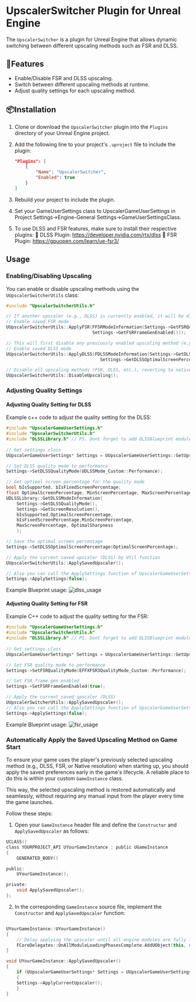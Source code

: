 # UpscalerSwitcher Plugin for Unreal Engine

The `UpscalerSwitcher` is a plugin for Unreal Engine that allows dynamic switching between different upscaling methods such as FSR and DLSS.

## 🔧Features

- Enable/Disable FSR and DLSS upscaling.
- Switch between different upscaling methods at runtime.
- Adjust quality settings for each upscaling method.

## 📦Installation

1. Clone or download the `UpscalerSwitcher` plugin into the `Plugins` directory of your Unreal Engine project.
2. Add the following line to your project's `.uproject` file to include the plugin:

    ```json
    "Plugins": [
        {
            "Name": "UpscalerSwitcher",
            "Enabled": true
        }
    ]
    ```

3. Rebuild your project to include the plugin.
4. Set your GameUserSettings class to UpscalerGameUserSettings in Project Settings->Engine-General Settings->GameUserSettingsClass.
5. To use DLSS and FSR features, make sure to install their respective plugins:
    🔷 DLSS Plugin:
    https://developer.nvidia.com/rtx/dlss
    🔶 FSR Plugin:
    https://gpuopen.com/learn/ue-fsr3/

## Usage

### Enabling/Disabling Upscaling

You can enable or disable upscaling methods using the `UUpscalerSwitcherUtils` class:

```cpp
#include "UpscalerSwitcherUtils.h"

// If another upscaler (e.g., DLSS) is currently enabled, it will be disabled before enabling FSR
// Enable saved FSR mode 
UUpscalerSwitcherUtils::ApplyFSR(FFSRModeInformation(Settings->GetFSRQualityMode(),
                                 Settings->GetFSRFrameGenEnabled()));

// This will first disable any previously enabled upscaling method (e.g., FSR) and then enable DLSS
// Enable saved DLSS mode
UUpscalerSwitcherUtils::ApplyDLSS(FDLSSModeInformation(Settings->GetDLSSQualityMode(),
                                    Settings->GetDLSSOptimalScreenPercentage(), Settings->GetDLSSFrameGenEnabled()));

// Disable all upscaling methods (FSR, DLSS, etc.), reverting to native resolution rendering
UUpscalerSwitcherUtils::DisableUpscaling();
```
### Adjusting Quality Settings

#### Adjusting Quality Setting for DLSS

Example c++ code to adjust the quality setting for the DLSS:
```cpp
#include "UpscalerGameUserSettings.h"
#include "UpscalerSwitcherUtils.h"
#include "DLSSLibrary.h" // PS. Dont forget to add DLSSBlueprint module in to your project.Build.cs like PrivateDependencyModuleNames.AddRange(new string[] {"DLSSBlueprint"});
 
// Get settings class
UUpscalerGameUserSettings* Settings = UUpscalerGameUserSettings::GetUpscalerGameUserSettings();

// Set DLSS quality mode to performance
Settings->SetDLSSQualityMode(UDLSSMode_Custom::Performance);

// Get optimal screen percentage for the quality mode
bool bIsSupported, bIsFixedScreenPercentage;
float OptimalScreenPercentage, MinScreenPercentage, MaxScreenPercentage, OptimalSharpness;
UDLSSLibrary::GetDLSSModeInformation(
    Settings->GetDLSSQualityMode(),
    Settings->GetScreenResolution(),
    bIsSupported,OptimalScreenPercentage,
    bIsFixedScreenPercentage,MinScreenPercentage,
    MaxScreenPercentage, OptimalSharpness
    );

// Save the optimal screen percentage
Settings->SetDLSSOptimalScreenPercentage(OptimalScreenPercentage);

// Apply the current saved upscaler (DLSS) by Util function
UUpscalerSwitcherUtils::ApplySavedUpscaler();

// Also you can call the ApplySettings function of UpscalerGameUserSettings which will also call ApplySavedUpscaler
Settings->ApplySettings(false);
```

Example Blueprint usage:
![dlss_usage](https://github.com/user-attachments/assets/6590ab37-b056-4543-ba21-e2540e1a62a6)

#### Adjusting Quality Setting for FSR

Example C++ code to adjust the quality setting for the FSR:
```cpp
#include "UpscalerGameUserSettings.h"
#include "UpscalerSwitcherUtils.h"
#include "DLSSLibrary.h" // PS. Dont forget to add DLSSBlueprint module in to your project.Build.cs like PrivateDependencyModuleNames.AddRange(new string[] {"DLSSBlueprint"});
 
// Get settings class
UUpscalerGameUserSettings* Settings = UUpscalerGameUserSettings::GetUpscalerGameUserSettings();

// Set FSR quality mode to performance
Settings->SetFSRQualityMode(EFFXFSR3QualityMode_Custom::Performance);

// Set FSR frame gen enabled
Settings->SetFSRFrameGenEnabled(true);

// Apply the current saved upscaler (DLSS)
UUpscalerSwitcherUtils::ApplySavedUpscaler();
// Also you can call the ApplySettings function of UpscalerGameUserSettings which will also call ApplySavedUpscaler
Settings->ApplySettings(false);
```

Example Blueprint usage:
![fsr_usage](https://github.com/user-attachments/assets/3ec4227f-fd51-46fc-a744-6c4a14fa53da)



### Automatically Apply the Saved Upscaling Method on Game Start

To ensure your game uses the player's previously selected upscaling method (e.g., DLSS, FSR, or Native resolution) when starting up, you should apply the saved preferences early in the game's lifecycle. A reliable place to do this is within your custom `GameInstance` class.

This way, the selected upscaling method is restored automatically and seamlessly, without requiring any manual input from the player every time the game launches.

Follow these steps:

1. Open your `GameInstance` header file and define the `Constructor` and `ApplySavedUpscaler` as follows:

```h
UCLASS()
class YOURPROJECT_API UYourGameInstance : public UGameInstance
{
    GENERATED_BODY()

public:
    UYourGameInstance();

private:
    void ApplySavedUpscaler();
};
```

2. In the corresponding `GameInstance` source file, implement the  `Constructor` and `ApplySavedUpscaler` function:

```cpp

UYourGameInstance::UYourGameInstance()
{
    // Delay applying the upscaler until all engine modules are fully loaded
    FCoreDelegates::OnAllModuleLoadingPhasesComplete.AddUObject(this, &UYourGameInstance::ApplySavedUpscaler);
}

void UYourGameInstance::ApplySavedUpscaler()
{
    if (UUpscalerGameUserSettings* Settings = UUpscalerGameUserSettings::GetUpscalerGameUserSettings();)
    {
	Settings->ApplyCurrentUpscaler();
    }
}
```
